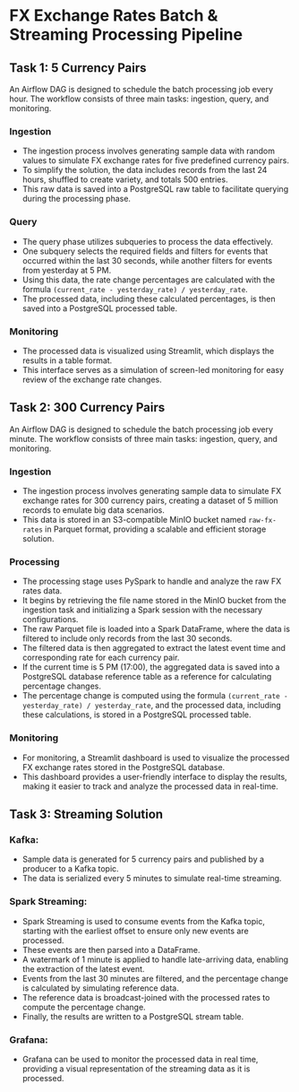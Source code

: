 # FX Exchange Rates Batch & Streaming Processing Pipeline

## Task 1: 5 Currency Pairs
An Airflow DAG is designed to schedule the batch processing job every hour. The workflow consists of three main tasks: ingestion, query, and monitoring.

### Ingestion
* The ingestion process involves generating sample data with random values to simulate FX exchange rates for five predefined currency pairs.
* To simplify the solution, the data includes records from the last 24 hours, shuffled to create variety, and totals 500 entries.
* This raw data is saved into a PostgreSQL raw table to facilitate querying during the processing phase.

### Query
* The query phase utilizes subqueries to process the data effectively.
* One subquery selects the required fields and filters for events that occurred within the last 30 seconds, while another filters for events from yesterday at 5 PM.
* Using this data, the rate change percentages are calculated with the formula `(current_rate - yesterday_rate) / yesterday_rate`.
* The processed data, including these calculated percentages, is then saved into a PostgreSQL processed table.

### Monitoring
* The processed data is visualized using Streamlit, which displays the results in a table format.
* This interface serves as a simulation of screen-led monitoring for easy review of the exchange rate changes.

## Task 2: 300 Currency Pairs
An Airflow DAG is designed to schedule the batch processing job every minute. The workflow consists of three main tasks: ingestion, query, and monitoring.

### Ingestion
* The ingestion process involves generating sample data to simulate FX exchange rates for 300 currency pairs, creating a dataset of 5 million records to emulate big data scenarios.
* This data is stored in an S3-compatible MinIO bucket named `raw-fx-rates` in Parquet format, providing a scalable and efficient storage solution.

### Processing
* The processing stage uses PySpark to handle and analyze the raw FX rates data.
* It begins by retrieving the file name stored in the MinIO bucket from the ingestion task and initializing a Spark session with the necessary configurations.
* The raw Parquet file is loaded into a Spark DataFrame, where the data is filtered to include only records from the last 30 seconds.
* The filtered data is then aggregated to extract the latest event time and corresponding rate for each currency pair.
* If the current time is 5 PM (17:00), the aggregated data is saved into a PostgreSQL database reference table as a reference for calculating percentage changes.
* The percentage change is computed using the formula `(current_rate - yesterday_rate) / yesterday_rate`, and the processed data, including these calculations, is stored in a PostgreSQL processed table.

### Monitoring
* For monitoring, a Streamlit dashboard is used to visualize the processed FX exchange rates stored in the PostgreSQL database.
* This dashboard provides a user-friendly interface to display the results, making it easier to track and analyze the processed data in real-time.

## Task 3: Streaming Solution

### Kafka:
* Sample data is generated for 5 currency pairs and published by a producer to a Kafka topic.
* The data is serialized every 5 minutes to simulate real-time streaming.

### Spark Streaming:
* Spark Streaming is used to consume events from the Kafka topic, starting with the earliest offset to ensure only new events are processed.
* These events are then parsed into a DataFrame.
* A watermark of 1 minute is applied to handle late-arriving data, enabling the extraction of the latest event.
* Events from the last 30 minutes are filtered, and the percentage change is calculated by simulating reference data.
* The reference data is broadcast-joined with the processed rates to compute the percentage change.
* Finally, the results are written to a PostgreSQL stream table.

### Grafana:
* Grafana can be used to monitor the processed data in real time, providing a visual representation of the streaming data as it is processed.
